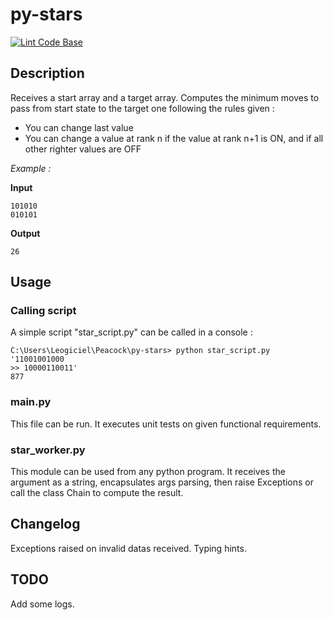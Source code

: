 # py-stars #

[![Lint Code Base](https://github.com/Leogiciel/py-stars/actions/workflows/linter.yml/badge.svg?branch=dev)](https://github.com/Leogiciel/py-stars/actions/workflows/linter.yml)

## Description ##

Receives a start array and a target array.
Computes the minimum moves to pass from start state to the target one following the rules given :
- You can change last value
- You can change a value at rank n if the value at rank n+1 is ON, and if all other righter values are OFF

*Example :*

**Input**
````lang-txt
101010
010101
````

**Output**
````lang-txt
26
````

## Usage ##

### Calling script ###

A simple script "star_script.py" can be called in a console :
````lang-txt
C:\Users\Leogiciel\Peacock\py-stars> python star_script.py '11001001000
>> 10000110011'
877
````

### main.py ###

This file can be run. It executes unit tests on given functional requirements.

### star_worker.py ###

This module can be used from any python program. 
It receives the argument as a string, encapsulates args parsing, then raise Exceptions or call the class Chain to compute the result.

## Changelog ##

Exceptions raised on invalid datas received.
Typing hints.

## TODO ##

Add some logs.
